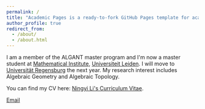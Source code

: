 ```yaml
---
permalink: /
title: "Academic Pages is a ready-to-fork GitHub Pages template for academic personal websites"
author_profile: true
redirect_from: 
  - /about/
  - /about.html
---
```


I am a member of the ALGANT master program and I'm now a master student at [Mathematical Institute](https://www.universiteitleiden.nl/en/science/mathematics/), [Universiteit Leiden](https://www.universiteitleiden.nl/). I will move to [Universität Regensburg](https://www.uni-regensburg.de/) the next year. My research interest includes Algebraic Geometry and Algebraic Topology.

You can find my CV here: [Ningyi Li's Curriculum Vitae](../assets/Curriculum_Vitae.pdf).

[Email](mailto:n.li.6@umail.leidenuniv.nl)


